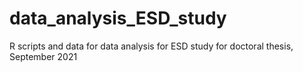# data_analysis_ESD_study
R scripts and data for data analysis for ESD study for doctoral thesis, September 2021
